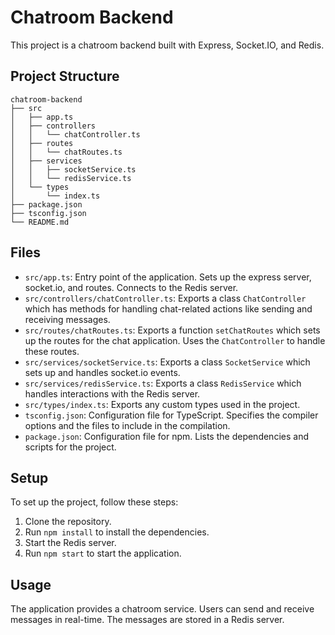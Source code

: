# Chatroom Backend

This project is a chatroom backend built with Express, Socket.IO, and Redis.

## Project Structure

```
chatroom-backend
├── src
│   ├── app.ts
│   ├── controllers
│   │   └── chatController.ts
│   ├── routes
│   │   └── chatRoutes.ts
│   ├── services
│   │   ├── socketService.ts
│   │   └── redisService.ts
│   └── types
│       └── index.ts
├── package.json
├── tsconfig.json
└── README.md
```

## Files

- `src/app.ts`: Entry point of the application. Sets up the express server, socket.io, and routes. Connects to the Redis server.
- `src/controllers/chatController.ts`: Exports a class `ChatController` which has methods for handling chat-related actions like sending and receiving messages.
- `src/routes/chatRoutes.ts`: Exports a function `setChatRoutes` which sets up the routes for the chat application. Uses the `ChatController` to handle these routes.
- `src/services/socketService.ts`: Exports a class `SocketService` which sets up and handles socket.io events.
- `src/services/redisService.ts`: Exports a class `RedisService` which handles interactions with the Redis server.
- `src/types/index.ts`: Exports any custom types used in the project.
- `tsconfig.json`: Configuration file for TypeScript. Specifies the compiler options and the files to include in the compilation.
- `package.json`: Configuration file for npm. Lists the dependencies and scripts for the project.

## Setup

To set up the project, follow these steps:

1. Clone the repository.
2. Run `npm install` to install the dependencies.
3. Start the Redis server.
4. Run `npm start` to start the application.

## Usage

The application provides a chatroom service. Users can send and receive messages in real-time. The messages are stored in a Redis server.